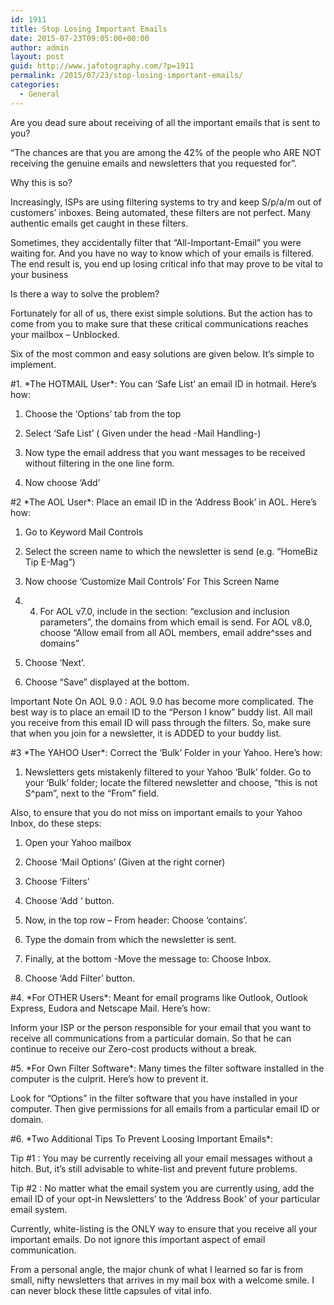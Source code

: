 ```yaml
---
id: 1911
title: Stop Losing Important Emails
date: 2015-07-23T09:05:00+00:00
author: admin
layout: post
guid: http://www.jafotography.com/?p=1911
permalink: /2015/07/23/stop-losing-important-emails/
categories:
  - General
---
```

Are you dead sure about receiving of all the important emails that is sent to you?

&#8220;The chances are that you are among the 42% of the people who ARE NOT receiving the genuine emails and newsletters that you requested for&#8221;.

Why this is so?

Increasingly, ISPs are using filtering systems to try and keep S/p/a/m out of customers&#8217; inboxes. Being automated, these filters are not perfect. Many authentic emails get caught in these filters.

Sometimes, they accidentally filter that &#8220;All-Important-Email&#8221; you were waiting for. And you have no way to know which of your emails is filtered. The end result is, you end up losing critical info that may prove to be vital to your business

Is there a way to solve the problem?

Fortunately for all of us, there exist simple solutions. But the action has to come from you to make sure that these critical communications reaches your mailbox &#8211; Unblocked.

Six of the most common and easy solutions are given below. It&#8217;s simple to implement.

#1. \*The HOTMAIL User\*: You can &#8216;Safe List&#8217; an email ID in hotmail. Here&#8217;s how:

1. Choose the &#8216;Options&#8217; tab from the top
     
2. Select &#8216;Safe List&#8217; ( Given under the head -Mail Handling-)
     
3. Now type the email address that you want messages to be received without filtering in the one line form.
     
4. Now choose &#8216;Add&#8217; 

#2 \*The AOL User\*: Place an email ID in the &#8216;Address Book&#8217; in AOL. Here&#8217;s how:

1. Go to Keyword Mail Controls
     
2. Select the screen name to which the newsletter is send (e.g. &#8220;HomeBiz Tip E-Mag&#8221;)
     
3. Now choose &#8216;Customize Mail Controls&#8217; For This Screen Name 

4. 4. For AOL v7.0, include in the section: &#8220;exclusion and inclusion parameters&#8221;, the domains from which email is send. For AOL v8.0, choose &#8220;Allow email from all AOL members, email addre^sses and domains&#8221;
     
5. Choose &#8216;Next&#8217;.
     
6. Choose &#8220;Save&#8221; displayed at the bottom. 

Important Note On AOL 9.0 : AOL 9.0 has become more complicated. The best way is to place an email ID to the &#8220;Person I know&#8221; buddy list. All mail you receive from this email ID will pass through the filters. So, make sure that when you join for a newsletter, it is ADDED to your buddy list.

#3 \*The YAHOO User\*: Correct the &#8216;Bulk&#8217; Folder in your Yahoo. Here&#8217;s how:

1. Newsletters gets mistakenly filtered to your Yahoo &#8216;Bulk&#8217; folder. Go to your &#8216;Bulk&#8217; folder; locate the filtered newsletter and choose, &#8220;this is not S^pam&#8221;, next to the &#8220;From&#8221; field.

Also, to ensure that you do not miss on important emails to your Yahoo Inbox, do these steps:

1. Open your Yahoo mailbox
     
2. Choose &#8216;Mail Options&#8217; (Given at the right corner)
     
3. Choose &#8216;Filters&#8217;
     
4. Choose &#8216;Add &#8216; button.
     
5. Now, in the top row &#8211; From header: Choose &#8216;contains&#8217;.
     
6. Type the domain from which the newsletter is sent.
     
7. Finally, at the bottom -Move the message to: Choose Inbox.
     
8. Choose &#8216;Add Filter&#8217; button. 

#4. \*For OTHER Users\*: Meant for email programs like Outlook, Outlook Express, Eudora and Netscape Mail. Here&#8217;s how:

Inform your ISP or the person responsible for your email that you want to receive all communications from a particular domain. So that he can continue to receive our Zero-cost products without a break.

#5. \*For Own Filter Software\*: Many times the filter software installed in the computer is the culprit. Here&#8217;s how to prevent it.

Look for &#8220;Options&#8221; in the filter software that you have installed in your computer. Then give permissions for all emails from a particular email ID or domain.

#6. \*Two Additional Tips To Prevent Loosing Important Emails\*:

Tip #1 : You may be currently receiving all your email messages without a hitch. But, it&#8217;s still advisable to white-list and prevent future problems.

Tip #2 : No matter what the email system you are currently using, add the email ID of your opt-in Newsletters&#8217; to the &#8216;Address Book&#8217; of your particular email system.

Currently, white-listing is the ONLY way to ensure that you receive all your important emails. Do not ignore this important aspect of email communication.

From a personal angle, the major chunk of what I learned so far is from small, nifty newsletters that arrives in my mail box with a welcome smile. I can never block these little capsules of vital info.